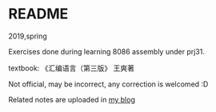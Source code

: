 # README
2019,spring

Exercises done during learning 8086 assembly under prj31. 

textbook: 《汇编语言（第三版》 王爽著

Not official, may be incorrect, any correction is welcomed :D

Related notes are uploaded in [my blog](airband125.xyz/)
